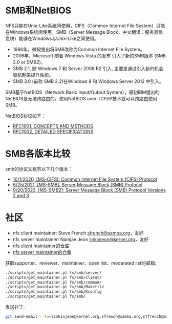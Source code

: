 # SMB和NetBIOS

NFS只能在Unix-Like系统间使用，CIFS（Common Internet File System）只能在Windows系统间使用，SMB（Server Message Block，中文翻译：服务器信息块）能够在Windows与Unix-Like之间使用。

- 1996年，微软提出将SMB改称为Common Internet File System。
- 2006年，Microsoft 随着 Windows Vista 的发布 引入了新的SMB版本 (SMB 2.0 or SMB2)。
- SMB 2.1, 随 Windows 7 和 Server 2008 R2 引入, 主要是通过引入新的机会锁机制来提升性能。
- SMB 3.0 (前称 SMB 2.2)在Windows 8 和 Windows Server 2012 中引入。

SMB基于NetBIOS（Network Basic Input/Output System），最初IBM提出的NetBIOS是无法跨路由的，使用NetBIOS over TCP/IP技术就可以跨路由使用SMB。

NetBIOS协议如下：

- [RFC1001, CONCEPTS AND METHODS](https://www.rfc-editor.org/rfc/rfc1001)
- [RFC1002, DETAILED SPECIFICATIONS](https://www.rfc-editor.org/rfc/rfc1002)

# SMB各版本比较

smb的协议文档有以下几个版本：

- [10/1/2020, [MS-CIFS]: Common Internet File System (CIFS) Protocol](https://learn.microsoft.com/en-us/openspecs/windows_protocols/ms-cifs)
- [6/25/2021, [MS-SMB]: Server Message Block (SMB) Protocol](https://learn.microsoft.com/en-us/openspecs/windows_protocols/ms-smb)
- [9/20/2023, [MS-SMB2]: Server Message Block (SMB) Protocol Versions 2 and 3](https://learn.microsoft.com/en-us/openspecs/windows_protocols/ms-smb2)

# 社区

- nfs client maintainer: Steve French <sfrench@samba.org>，友好
- nfs server maintainer: Namjae Jeon <linkinjeon@kernel.org>，友好
- [nfs client maintainer的仓库](https://git.samba.org/sfrench/?p=sfrench/cifs-2.6.git;a=summary)
- [nfs server maintainer的仓库](https://github.com/namjaejeon/ksmbd)

获取supporter、reviewer、maintainer、open list、moderated list的邮箱:
```sh
./scripts/get_maintainer.pl fs/smb/server/
./scripts/get_maintainer.pl fs/smb/client/
./scripts/get_maintainer.pl fs/smb/common/
./scripts/get_maintainer.pl fs/smb/Makefile
./scripts/get_maintainer.pl fs/smb/Kconfig
./scripts/get_maintainer.pl fs/smb/
```

发送补丁:
```sh
git send-email --to=linkinjeon@kernel.org,sfrench@samba.org,stfrench@microsoft.com,pc@manguebit.com,sprasad@microsoft.com,dhowells@redhat.com,senozhatsky@chromium.org,tom@talpey.com,ronniesahlberg@gmail.com,bharathsm@microsoft.com --cc=chenxiaosong@kylinos.cn,chenxiaosong@chenxiaosong.com,linux-cifs@vger.kernel.org,linux-kernel@vger.kernel.org 00* # samba-technical@lists.samba.org要订阅才能发送成功
```